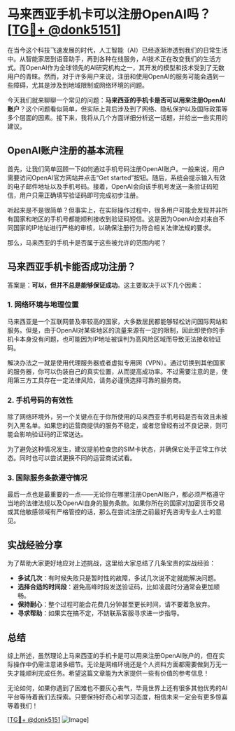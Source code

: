 # 马来西亚手机卡可以注册OpenAI吗？[[TG💪+ @donk5151](https://t.me/s/donk5151)]

在当今这个科技飞速发展的时代，人工智能（AI）已经逐渐渗透到我们的日常生活中。从智能家居到语音助手，再到各种在线服务，AI技术正在改变我们的生活方式。而OpenAI作为全球领先的AI研究机构之一，其开发的模型和技术受到了无数用户的青睐。然而，对于许多用户来说，注册和使用OpenAI的服务可能会遇到一些障碍，尤其是涉及到地域限制或网络环境的问题。

今天我们就来聊聊一个常见的问题：**马来西亚的手机卡是否可以用来注册OpenAI账户**？这个问题看似简单，但实际上背后涉及到了网络、隐私保护以及国际政策等多个层面的因素。接下来，我将从几个方面详细分析这一话题，并给出一些实用的建议。

## OpenAI账户注册的基本流程

首先，让我们简单回顾一下如何通过手机号码注册OpenAI账户。一般来说，用户需要访问OpenAI官方网站并点击“Get started”按钮。随后，系统会提示输入有效的电子邮件地址以及手机号码。接着，OpenAI会向该手机号发送一条验证码短信，用户只需正确填写验证码即可完成初步注册。

听起来是不是很简单？但事实上，在实际操作过程中，很多用户可能会发现并非所有国家和地区的手机号都能顺利接收到验证码短信。这是因为OpenAI会对来自不同国家的IP地址进行严格的审核，以确保注册行为符合相关法律法规的要求。

那么，马来西亚的手机卡是否属于这些被允许的范围内呢？

## 马来西亚手机卡能否成功注册？

答案是：**可以，但并不总是能够保证成功**。这主要取决于以下几个因素：

### 1. 网络环境与地理位置

马来西亚是一个互联网普及率较高的国家，大多数居民都能够轻松访问国际网站和服务。但是，由于OpenAI对某些地区的流量来源有一定的限制，因此即使你的手机卡本身没有问题，也可能因为IP地址被误判为高风险区域而导致无法接收验证码。

解决办法之一就是使用代理服务器或者虚拟专用网（VPN）。通过切换到其他国家的服务器，你可以伪装自己的真实位置，从而提高成功率。不过需要注意的是，使用第三方工具存在一定法律风险，请务必谨慎选择可靠的服务商。

### 2. 手机号码的有效性

除了网络环境外，另一个关键点在于你所使用的马来西亚手机号码是否有效且未被列入黑名单。如果您的运营商提供的服务不稳定，或者您曾经有过不良记录，则可能会影响验证码的正常送达。

为了避免这种情况发生，建议提前检查您的SIM卡状态，并确保它处于正常工作状态。同时也可以尝试更换不同的运营商试试看。

### 3. 国际服务条款遵守情况

最后一点也是最重要的一点——无论你在哪里注册OpenAI账户，都必须严格遵守当地的法律法规以及OpenAI自身的服务条款。如果你所在的国家对加密货币交易或其他敏感领域有严格管控的话，那么在尝试注册之前最好先咨询专业人士的意见。

## 实战经验分享

为了帮助大家更好地应对上述挑战，这里给大家总结了几条宝贵的实战经验：

- **多试几次**：有时候失败只是暂时性的故障，多试几次说不定就能解决问题。
- **选择合适的时间段**：避免高峰时段发送验证码，比如凌晨时分通常会更加顺畅。
- **保持耐心**：整个过程可能会花费几分钟甚至更长时间，请不要着急放弃。
- **寻求帮助**：如果实在搞不定，不妨联系客服寻求进一步指导。

## 总结

综上所述，虽然理论上马来西亚的手机卡是可以用来注册OpenAI账户的，但在实际操作中仍需注意诸多细节。无论是网络环境还是个人资料方面都需要做到万无一失才能顺利完成任务。希望这篇文章能为大家提供一些有价值的参考信息！

无论如何，如果你遇到了困难也不要灰心丧气，毕竟世界上还有很多其他优秀的AI平台等待着我们去探索。只要保持好奇心和学习态度，相信未来一定会有更多惊喜等着我们！

[[TG💪+ @donk5151](https://t.me/s/donk5151) ![Image](https://i.postimg.cc/rwNCRYN7/Snipaste-2025-04-30-17-27-05.png)]